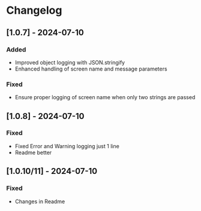 # Changelog

## [1.0.7] - 2024-07-10
### Added
- Improved object logging with JSON.stringify
- Enhanced handling of screen name and message parameters

### Fixed
- Ensure proper logging of screen name when only two strings are passed


## [1.0.8] - 2024-07-10
### Fixed
- Fixed Error and Warning logging just 1 line
- Readme better

## [1.0.10/11] - 2024-07-10
### Fixed
- Changes in Readme
